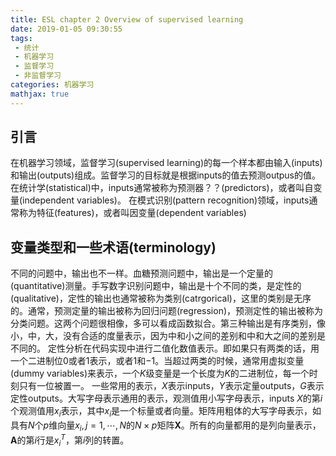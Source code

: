 ```yaml
---
title: ESL chapter 2 Overview of supervised learning
date: 2019-01-05 09:30:55
tags:
 - 统计
 - 机器学习
 - 监督学习
 - 非监督学习
categories: 机器学习
mathjax: true
---
```


## 引言
在机器学习领域，监督学习(supervised learning)的每一个样本都由输入(inputs)和输出(outputs)组成。监督学习的目标就是根据inputs的值去预测outpus的值。
在统计学(statistical)中，inputs通常被称为预测器？？(predictors)，或者叫自变量(independent variables)。
在模式识别(pattern recognition)领域，inputs通常称为特征(features)，或者叫因变量(dependent variables)

## 变量类型和一些术语(terminology)
不同的问题中，输出也不一样。血糖预测问题中，输出是一个定量的(quantitative)测量。手写数字识别问题中，输出是十个不同的类，是定性的(qualitative)，定性的输出也通常被称为类别(catrgorical)，这里的类别是无序的。通常，预测定量的输出被称为回归问题(regression)，预测定性的输出被称为分类问题。这两个问题很相像，多可以看成函数拟合。第三种输出是有序类别，像小，中，大，没有合适的度量表示，因为中和小之间的差别和中和大之间的差别是不同的。
定性分析在代码实现中进行二值化数值表示。即如果只有两类的话，用一个二进制位$0$或者$1$表示，或者$1$和$-1$。当超过两类的时候，通常用虚拟变量(dummy variables)来表示，一个$K$级变量是一个长度为$K$的二进制位，每一个时刻只有一位被置一。
一些常用的表示，$X$表示inputs，$Y$表示定量outputs，$G$表示定性outputs。大写字母表示通用的表示，观测值用小写字母表示，inputs $X$的第$i$个观测值用$x_i$表示，其中$x_i$是一个标量或者向量。矩阵用粗体的大写字母表示，如具有$N$个$p$维向量$x_i, j= 1,\cdots,N$的$N\times p$矩阵$\mathbf{X}$。所有的向量都用的是列向量表示，$\mathbf{A}$的第$i$行是$x_i^T$，第$i$列的转置。

